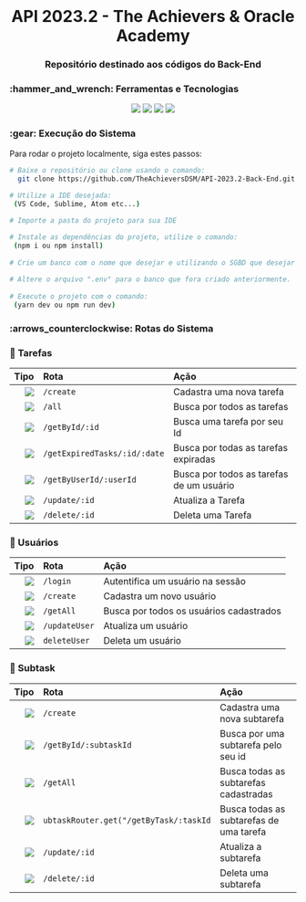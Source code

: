 <br id="inicio">

<h1 align="center">API 2023.2 - The Achievers & Oracle Academy</h1>
<h3 align="center">Repositório destinado aos códigos do Back-End</h2>

 <span id="techtools">
 <h3>:hammer_and_wrench: Ferramentas e Tecnologias</h3>
 
 <p align="center">
  <img src="https://img.shields.io/badge/JavaScript-23121011?style=for-the-badge&logo=javascript&logoColor=000000&color=CED4DA"/>
  <img src="https://img.shields.io/badge/Node.js-23121011?style=for-the-badge&logo=nodedotjs&logoColor=000000&color=CED4DA"/>
  <img src="https://img.shields.io/badge/TypeScript-23121011?style=for-the-badge&logo=typescript&logoColor=000000&color=CED4DA"/> 
  <img src="https://img.shields.io/badge/MySQL-23121011?style=for-the-badge&logo=mysql&logoColor=000000&color=CED4DA"/> 
</p>
 
 
 <h3>:gear: Execução do Sistema</h3>
 <p>Para rodar o projeto localmente, siga estes passos:</p>

```bash 
# Baixe o repositório ou clone usando o comando:
  git clone https://github.com/TheAchieversDSM/API-2023.2-Back-End.git
  
# Utilize a IDE desejada:
 (VS Code, Sublime, Atom etc...)

# Importe a pasta do projeto para sua IDE

# Instale as dependências do projeto, utilize o comando:
 (npm i ou npm install)
 
# Crie um banco com o nome que desejar e utilizando o SGBD que desejar
 
# Altere o arquivo ".env" para o banco que fora criado anteriormente. 
 
# Execute o projeto com o comando:
 (yarn dev ou npm run dev)
```

 <h3>:arrows_counterclockwise: Rotas do Sistema</h3>


### 📄 Tarefas

|                                                                    Tipo | Rota                                 | Ação                            |
| ----------------------------------------------------------------------: | :----------------------------------- | :------------------------------ |
| [![](https://img.shields.io/badge/POST-4682B4?style=for-the-badge)]() | `/create`                                | Cadastra uma nova tarefa|
| [![](https://img.shields.io/badge/GET-2E8B57?style=for-the-badge)]() | `/all`                                    | Busca por todos as tarefas|
| [![](https://img.shields.io/badge/GET-2E8B57?style=for-the-badge)]() | `/getById/:id`                            | Busca uma tarefa por seu Id|
| [![](https://img.shields.io/badge/GET-2E8B57?style=for-the-badge)]() | `/getExpiredTasks/:id/:date`              | Busca por todas as tarefas expiradas|
| [![](https://img.shields.io/badge/GET-2E8B57?style=for-the-badge)]() | `/getByUserId/:userId`                    | Busca por todos as tarefas de um usuário|
| [![](https://img.shields.io/badge/PUT-9370DB?style=for-the-badge)]() | `/update/:id`                             | Atualiza a Tarefa |
| [![](https://img.shields.io/badge/DELETE-CD853F?style=for-the-badge)]() | `/delete/:id`                          | Deleta uma Tarefa|

### 🪪 Usuários

|                                                                    Tipo | Rota                                 | Ação                            |
| ----------------------------------------------------------------------: | :----------------------------------- | :------------------------------ |
| [![](https://img.shields.io/badge/POST-4682B4?style=for-the-badge)]() | `/login`                                 | Autentifica um usuário na sessão|
| [![](https://img.shields.io/badge/POST-4682B4?style=for-the-badge)]() | `/create`                                | Cadastra um novo usuário|
| [![](https://img.shields.io/badge/GET-2E8B57?style=for-the-badge)]() | `/getAll`                                 | Busca por todos os usuários cadastrados|
| [![](https://img.shields.io/badge/PUT-9370DB?style=for-the-badge)]() | `/updateUser`                             | Atualiza um usuário |
| [![](https://img.shields.io/badge/DELETE-CD853F?style=for-the-badge)]() | `deleteUser`                           | Deleta um usuário|

### 📑 Subtask

|                                                                    Tipo | Rota                                 | Ação                            |
| ----------------------------------------------------------------------: | :----------------------------------- | :------------------------------ |
| [![](https://img.shields.io/badge/POST-4682B4?style=for-the-badge)]() | `/create`                                | Cadastra uma nova subtarefa|
| [![](https://img.shields.io/badge/GET-2E8B57?style=for-the-badge)]() | `/getById/:subtaskId`                     | Busca por uma subtarefa pelo seu id|
| [![](https://img.shields.io/badge/GET-2E8B57?style=for-the-badge)]() | `/getAll`                                 | Busca todas as subtarefas cadastradas|
| [![](https://img.shields.io/badge/GET-2E8B57?style=for-the-badge)]() | `ubtaskRouter.get("/getByTask/:taskId`    | Busca todas as subtarefas de uma tarefa|
| [![](https://img.shields.io/badge/PUT-9370DB?style=for-the-badge)]() | `/update/:id`                             | Atualiza a subtarefa|
| [![](https://img.shields.io/badge/DELETE-CD853F?style=for-the-badge)]() | `/delete/:id`                          | Deleta uma subtarefa|
